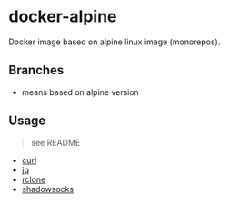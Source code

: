 # docker-alpine

Docker image based on alpine linux image (monorepos).

## Branches

- means based on alpine version

## Usage

> see README

- [curl](https://github.com/jiapantw/docker-alpine/tree/master/curl)
- [jq](https://github.com/jiapantw/docker-alpine/tree/master/jq)
- [rclone](https://github.com/jiapantw/docker-alpine/tree/master/rclone)
- [shadowsocks](https://github.com/jiapantw/docker-alpine/tree/master/shadowsocks)